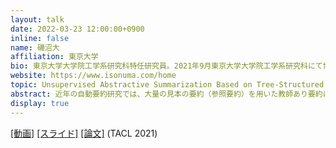 ```yaml
---
layout: talk
date: 2022-03-23 12:00:00+0900
inline: false
name: 磯沼大
affiliation: 東京大学
bio: 東京大学大学院工学系研究科特任研究員。2021年9月東京大学大学院工学系研究科にて博士（工学）を取得。その後同研究科特任研究員に着任し、現在に至る。自然言語処理、特に教師なし文書要約やトピックモデルに関する研究に従事。
website: https://www.isonuma.com/home
topic: Unsupervised Abstractive Summarization Based on Tree-Structured Topic Guidance and Rate-Distortion Theory
abstract: 近年の自動要約研究では、大量の見本の要約（参照要約）を用いた教師あり要約により飛躍的な性能向上を遂げている。しかし、実用上参照要約が用意されているケースは少なく、参照要約を用意するコストも大きい。そうした文書の一つとして商品レビューなどの意見文書を取り上げ、それらを対象にした教師なし生成型要約手法を提案する。教師なし生成型要約では、参照要約なしに要約文の潜在表現をいかに獲得するかが鍵となるが、本研究では文書に潜在するトピック木構造を手がかりに要約文の潜在表現を獲得することで、教師なし生成型要約を実現できることを示す。また直近では、要約タスクを歪みありデータ圧縮としてみなすことで、本研究やCentroid-based summarization (Radev et al., 2000)といった一連の教師なし要約手法の一般化を試みており、そうした取り組みについても簡単に紹介する。
display: true
--- 
```


[[動画]](https://youtu.be/xjwEM1l6NK0) [[スライド]](https://speakerdeck.com/misonuma/unsupervised-abstractive-summarization-based-on-tree-structured-topic-guidance-and-rate-distortion-theory) [[論文]](https://arxiv.org/abs/2106.08007) (TACL 2021) 
